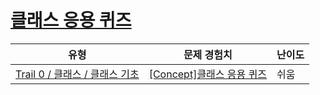 # [클래스 응용 퀴즈](https://www.codetree.ai/trails/complete/curated-cards/univ-class-usage)

|유형|문제 경험치|난이도|
|---|---|---|
|[Trail 0 / 클래스 / 클래스 기초](https://www.codetree.ai/trail-info/univ-python-tutorial/)|[[Concept]클래스 응용 퀴즈](https://www.codetree.ai/trails/complete/curated-cards/univ-class-usage/)|쉬움|

